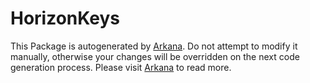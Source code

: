 # HorizonKeys

This Package is autogenerated by [Arkana](https://github.com/rogerluan/arkana). Do not attempt to modify it manually, otherwise your changes will be overridden on the next code generation process. Please visit [Arkana](https://github.com/rogerluan/arkana) to read more.
